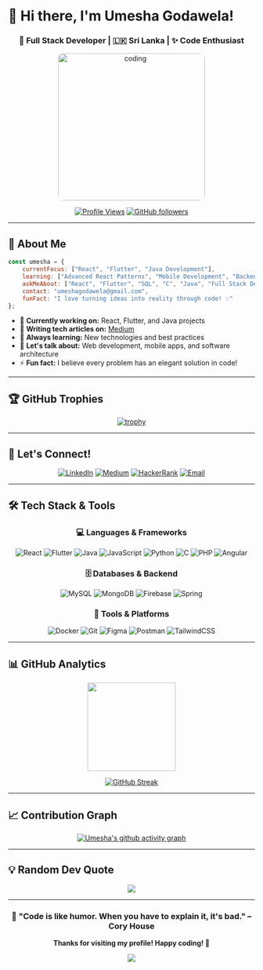 # 👋 Hi there, I'm Umesha Godawela!

<div align="center">
  
### 🚀 Full Stack Developer | 🇱🇰 Sri Lanka | ✨ Code Enthusiast

<img src="https://user-images.githubusercontent.com/125878564/258871853-20e24ac8-354d-4ec0-8f25-ef158aec9420.gif" alt="coding" width="300" style="border-radius: 10px;"/>

[![Profile Views](https://komarev.com/ghpvc/?username=godawela&label=Profile%20views&color=blueviolet&style=for-the-badge)](https://github.com/godawela)
[![GitHub followers](https://img.shields.io/github/followers/godawela?style=for-the-badge&color=blue)](https://github.com/godawela)

</div>

---

## 🌟 About Me

```javascript
const umesha = {
    currentFocus: ["React", "Flutter", "Java Development"],
    learning: ["Advanced React Patterns", "Mobile Development", "Backend Architecture"],
    askMeAbout: ["React", "Flutter", "SQL", "C", "Java", "Full Stack Development"],
    contact: "umeshagodawela@gmail.com",
    funFact: "I love turning ideas into reality through code! 💡"
};
```

- 🔭 **Currently working on:** React, Flutter, and Java projects
- 📝 **Writing tech articles on:** [Medium](https://medium.com/@godawelaus.21)
- 🌱 **Always learning:** New technologies and best practices
- 💬 **Let's talk about:** Web development, mobile apps, and software architecture
- ⚡ **Fun fact:** I believe every problem has an elegant solution in code!

---

## 🏆 GitHub Trophies

<div align="center">
  
[![trophy](https://github-profile-trophy.vercel.app/?username=godawela&theme=discord&no-frame=true&no-bg=false&margin-w=4&row=1)](https://github.com/ryo-ma/github-profile-trophy)

</div>

---

## 🤝 Let's Connect!

<div align="center">

[![LinkedIn](https://img.shields.io/badge/LinkedIn-0077B5?style=for-the-badge&logo=linkedin&logoColor=white)](https://linkedin.com/in/umesha-godawela22)
[![Medium](https://img.shields.io/badge/Medium-12100E?style=for-the-badge&logo=medium&logoColor=white)](https://medium.com/@godawelaus.21)
[![HackerRank](https://img.shields.io/badge/-Hackerrank-2EC866?style=for-the-badge&logo=HackerRank&logoColor=white)](https://www.hackerrank.com/profile/umeshagodawela)
[![Email](https://img.shields.io/badge/Email-D14836?style=for-the-badge&logo=gmail&logoColor=white)](mailto:umeshagodawela@gmail.com)

</div>

---

## 🛠️ Tech Stack & Tools

<div align="center">

### 💻 Languages & Frameworks
![React](https://img.shields.io/badge/React-20232A?style=for-the-badge&logo=react&logoColor=61DAFB)
![Flutter](https://img.shields.io/badge/Flutter-02569B?style=for-the-badge&logo=flutter&logoColor=white)
![Java](https://img.shields.io/badge/Java-ED8B00?style=for-the-badge&logo=openjdk&logoColor=white)
![JavaScript](https://img.shields.io/badge/JavaScript-F7DF1E?style=for-the-badge&logo=javascript&logoColor=black)
![Python](https://img.shields.io/badge/Python-3776AB?style=for-the-badge&logo=python&logoColor=white)
![C](https://img.shields.io/badge/C-00599C?style=for-the-badge&logo=c&logoColor=white)
![PHP](https://img.shields.io/badge/PHP-777BB4?style=for-the-badge&logo=php&logoColor=white)
![Angular](https://img.shields.io/badge/Angular-DD0031?style=for-the-badge&logo=angular&logoColor=white)

### 🗄️ Databases & Backend
![MySQL](https://img.shields.io/badge/MySQL-4479A1?style=for-the-badge&logo=mysql&logoColor=white)
![MongoDB](https://img.shields.io/badge/MongoDB-4EA94B?style=for-the-badge&logo=mongodb&logoColor=white)
![Firebase](https://img.shields.io/badge/Firebase-FFCA28?style=for-the-badge&logo=firebase&logoColor=black)
![Spring](https://img.shields.io/badge/Spring-6DB33F?style=for-the-badge&logo=spring&logoColor=white)

### 🔧 Tools & Platforms
![Docker](https://img.shields.io/badge/Docker-2496ED?style=for-the-badge&logo=docker&logoColor=white)
![Git](https://img.shields.io/badge/Git-F05032?style=for-the-badge&logo=git&logoColor=white)
![Figma](https://img.shields.io/badge/Figma-F24E1E?style=for-the-badge&logo=figma&logoColor=white)
![Postman](https://img.shields.io/badge/Postman-FF6C37?style=for-the-badge&logo=postman&logoColor=white)
![TailwindCSS](https://img.shields.io/badge/Tailwind_CSS-38B2AC?style=for-the-badge&logo=tailwind-css&logoColor=white)

</div>

---

## 📊 GitHub Analytics

<div align="center">

<img height="180em" src="https://github-readme-stats.vercel.app/api/top-langs/?username=godawela&layout=compact&langs_count=8&theme=tokyonight"/>

</div>

<div align="center">

[![GitHub Streak](https://streak-stats.demolab.com/?user=godawela&theme=tokyonight)](https://git.io/streak-stats)

</div>

---

## 📈 Contribution Graph

<div align="center">

[![Umesha's github activity graph](https://github-readme-activity-graph.vercel.app/graph?username=godawela&theme=tokyo-night)](https://github.com/ashutosh00710/github-readme-activity-graph)

</div>

---

## 💡 Random Dev Quote

<div align="center">

![](https://quotes-github-readme.vercel.app/api?type=horizontal&theme=tokyonight)

</div>

---

<div align="center">

### 🌟 "Code is like humor. When you have to explain it, it's bad." – Cory House

**Thanks for visiting my profile! Happy coding! 🚀**

[![](https://visitcount.itsvg.in/api?id=godawela&icon=0&color=0)](https://visitcount.itsvg.in)

</div>
